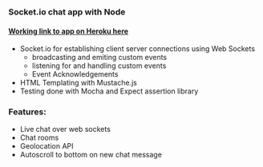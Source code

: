 ### Socket.io chat app with Node

#### [Working link to app on Heroku here](https://salty-peak-19849.herokuapp.com/)

- Socket.io for establishing client server connections using Web Sockets
  - broadcasting and emiting custom events
  - listening for and handling custom events
  - Event Acknowledgements
- HTML Templating with Mustache.js
- Testing done with Mocha and Expect assertion library

### Features:

- Live chat over web sockets
- Chat rooms
- Geolocation API
- Autoscroll to bottom on new chat message

